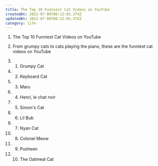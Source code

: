 ```yaml
---
title: The Top 10 Funniest Cat Videos on YouTube
createdAt: 2022-07-09T06:12:05.374Z
updatedAt: 2022-07-09T06:12:05.374Z
category: life
---
```


1. The Top 10 Funniest Cat Videos on YouTube

2. From grumpy cats to cats playing the piano, these are the funniest cat videos on YouTube

3. 1. Grumpy Cat

4. 2. Keyboard Cat

5. 3. Maru

6. 4. Henri, le chat noir

7. 5. Simon's Cat

8. 6. Lil Bub

9. 7. Nyan Cat

10. 8. Colonel Meow

11. 9. Pusheen

12. 10. The Oatmeal Cat
